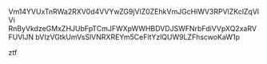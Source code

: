 Vm14YVUxTnRWa2RXV0d4VVYwZG9jVlZ0ZEhkVmJGcHlWV3RPVlZKclZqVlVi
RnByVkdzeGMxZHJUbFpTCmJFWXpWWHBDVDJSWFNrbFdiVVpXQ2xaRVFUVlJN
bVIzVGtkUmVsSlVNRXREYm5CeFltYzlQUW9LZFhscwoKaW1p

ztf